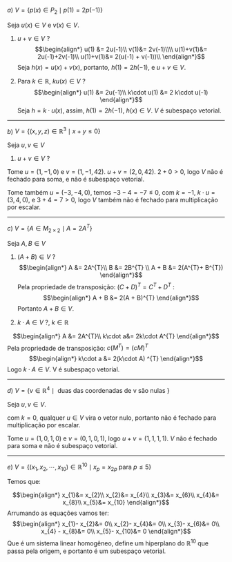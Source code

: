$a)$ $V = \{p(x) \in P_{2} \mid p(1) = 2p(-1)\}$

Seja $u(x) \in V$ e $v(x) \in V$. 
1. $u + v \in V$ ?
$$\begin{align*}
u(1) &= 2u(-1)\\
v(1)&= 2v(-1)\\\\
u(1)+v(1)&= 2u(-1)+2v(-1)\\
u(1)+v(1)&= 2(u(-1) + v(-1))\\
\end{align*}$$
Seja $h(x) = u(x) + v(x)$, portanto, $h(1) = 2h(-1)$, e $u + v \in V$.

2.  Para $k \in \mathbb{R}$, $ku(x) \in V$ ?
$$\begin{align*}
u(1) &= 2u(-1)\\
k\cdot u(1) &= 2 k\cdot u(-1)
\end{align*}$$
Seja $h=k\cdot u(x)$, assim, $h(1) = 2h(-1)$, $h(x) \in V$. $V$ é subespaço vetorial.
___
$b)$ $V = \{(x,y,z) \in \mathbb{R}^{3} \mid x + y \le 0\}$

Seja $u,v \in V$ 

1. $u + v \in V$ ? 

Tome $u=(1, -1, 0)$ e $v=(1, -1, 42)$.
$u + v = (2, 0, 42)$. $2 + 0 \gt 0$, logo $V$ não é fechado para soma, e não é subespaço vetorial.

Tome também $u = (-3, -4, 0)$, temos $-3 - 4 = -7 \le 0$, com $k = -1$, $k\cdot u = (3, 4, 0)$, e $3 + 4 = 7 \gt 0$, logo $V$ também não é fechado para multiplicação por escalar.

___
$c)$ $V = \{A \in M_{2 \times 2} \mid A = 2A^{T}\}$  

Seja $A, B \in V$

1. $(A + B) \in V$ ?
$$\begin{align*}
A &= 2A^{T}\\
B &= 2B^{T} \\
A + B &= 2(A^{T}+ B^{T})
\end{align*}$$
Pela propriedade de transposição: $(C + D)^{T} = C^{T}+ D^{T}$ :
$$\begin{align*}
A + B &= 2(A + B)^{T}
\end{align*}$$
Portanto $A + B \in V$.

2. $k \cdot A \in V$ ?, $k \in \mathbb{R}$ 

$$\begin{align*}
A &= 2A^{T}\\
k\cdot a&= 2k\cdot A^{T}
\end{align*}$$
Pela propriedade de transposição: $c(M^{T}) = (cM)^{T}$
$$\begin{align*}
k\cdot a &= 2(k\cdot A) ^{T}
\end{align*}$$
Logo $k \cdot A \in V$. V é subespaço vetorial.
___
$d)$ $V = \{v \in \mathbb{R}^{4}\mid \text{ duas das coordenadas de v são nulas }\}$ 

Seja $u, v \in V$.

com $k = 0$, qualquer $u \in V$ vira o vetor nulo, portanto não é fechado para multiplicação por escalar.  

Tome $u = (1, 0, 1, 0)$ e $v=(0,1,0,1)$, logo $u + v = (1, 1, 1, 1)$. $V$ não é fechado para soma e não é subespaço vetorial.
___
$e)$ $V = \{(x_{1}, x_{2}, \cdots, x_{10}) \in \mathbb{R}^{10} \mid x_{p}= x_{2p} \text{ para } p \le 5\}$

Temos que:

$$\begin{align*}
x_{1}&= x_{2}\\
x_{2}&= x_{4}\\
x_{3}&= x_{6}\\
x_{4}&= x_{8}\\
x_{5}&= x_{10}
\end{align*}$$
Arrumando as equações vamos ter:
$$\begin{align*}
x_{1}-  x_{2}&= 0\\
x_{2}- x_{4}&= 0\\
x_{3}- x_{6}&= 0\\
x_{4} - x_{8}&= 0\\
x_{5}- x_{10}&= 0
\end{align*}$$
Que é um sistema linear homogêneo, define um hiperplano do $\mathbb{R}^{10}$ que passa pela origem, e portanto é um subespaço vetorial.

